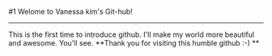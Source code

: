 #1 Welome to Vanessa kim's Git-hub!
***
This is the first time to introduce github.
I'll make my world more beautiful and awesome. You'll see.
**Thank you for visiting this humble github :-) **